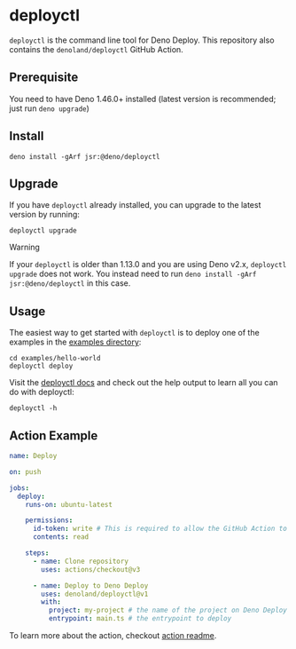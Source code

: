 # deployctl

`deployctl` is the command line tool for Deno Deploy. This repository also
contains the `denoland/deployctl` GitHub Action.

## Prerequisite

You need to have Deno 1.46.0+ installed (latest version is recommended; just run
`deno upgrade`)

## Install

```shell
deno install -gArf jsr:@deno/deployctl
```

## Upgrade

If you have `deployctl` already installed, you can upgrade to the latest version
by running:

```shell
deployctl upgrade
```

> [!WARNING]
> If your `deployctl` is older than 1.13.0 and you are using Deno v2.x,
> `deployctl upgrade` does not work. You instead need to run
> `deno install -gArf jsr:@deno/deployctl` in this case.

## Usage

The easiest way to get started with `deployctl` is to deploy one of the examples
in the [examples directory](./examples):

```shell
cd examples/hello-world
deployctl deploy
```

Visit the [deployctl docs](https://docs.deno.com/deploy/manual/deployctl) and
check out the help output to learn all you can do with deployctl:

```shell
deployctl -h
```

## Action Example

```yml
name: Deploy

on: push

jobs:
  deploy:
    runs-on: ubuntu-latest

    permissions:
      id-token: write # This is required to allow the GitHub Action to authenticate with Deno Deploy.
      contents: read

    steps:
      - name: Clone repository
        uses: actions/checkout@v3

      - name: Deploy to Deno Deploy
        uses: denoland/deployctl@v1
        with:
          project: my-project # the name of the project on Deno Deploy
          entrypoint: main.ts # the entrypoint to deploy
```

To learn more about the action, checkout [action readme](./action/README.md).
